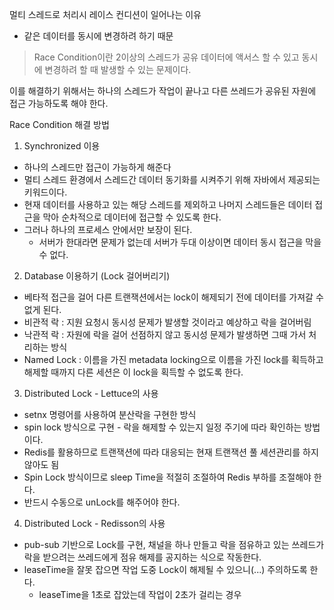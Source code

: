 멀티 스레드로 처리시 레이스 컨디션이 일어나는 이유
 - 같은 데이터를 동시에 변경하려 하기 때문

> Race Condition이란
2이상의 스레드가 공유 데이터에 액서스 할 수 있고 동시에 변경하려 할 때 발생할 수 있는 문제이다.

이를 해결하기 위해서는 하나의 스레드가 작업이 끝나고 다른 쓰레드가 공유된 자원에 접근 가능하도록 해야 한다.

Race Condition 해결 방법

1. Synchronized 이용
 - 하나의 스레드만 접근이 가능하게 해준다
 - 멀티 스레드 환경에서 스레드간 데이터 동기화를 시켜주기 위해 자바에서 제공되는 키워드이다.
 - 현재 데이터를 사용하고 있는 해당 스레드를 제외하고 나머지 스레드들은 데이터 접근을 막아 순차적으로 데이터에 접근할 수 있도록 한다.
 - 그러나 하나의 프로세스 안에서만 보장이 된다.
   - 서버가 한대라면 문제가 없는데 서버가 두대 이상이면 데이터 동시 접근을 막을 수 없다.

2. Database 이용하기 (Lock 걸어버리기)
- 베타적 접근을 걸어 다른 트랜잭션에서는 lock이 해제되기 전에 데이터를 가져갈 수 없게 된다.
- 비관적 락 : 지원 요청시 동시성 문제가 발생할 것이라고 예상하고 락을 걸어버림
- 낙관적 락 : 자원에 락을 걸어 선점하지 않고 동시성 문제가 발생하면 그때 가서 처리하는 방식
- Named Lock : 이름을 가진 metadata locking으로 이름을 가진 lock를 획득하고 해제할 때까지 다른 세션은 이 lock을 획득할 수 없도록 한다.

3. Distributed Lock - Lettuce의 사용
- setnx 명령어를 사용하여 분산락을 구현한 방식
- spin lock 방식으로 구현 - 락을 해제할 수 있는지 일정 주기에 따라 확인하는 방법이다.
- Redis를 활용하므로 트랜잭션에 따라 대응되는 현재 트랜잭션 풀 세션관리를 하지 않아도 됨
- Spin Lock 방식이므로 sleep Time을 적절히 조절하여 Redis 부하를 조절해야 한다.
- 반드시 수동으로 unLock를 해주어야 한다.

4. Distributed Lock - Redisson의 사용
- pub-sub 기반으로 Lock를  구현, 채널을 하나 만들고 락을 점유하고 있는 쓰레드가 락을 받으려는 쓰레드에게 점유 해제를 공지하는 식으로 작동한다.
- leaseTime을 잘못 잡으면 작업 도중 Lock이 해제될 수 있으니(...) 주의하도록 한다.
  - leaseTime을 1초로 잡았는데 작업이 2초가 걸리는 경우